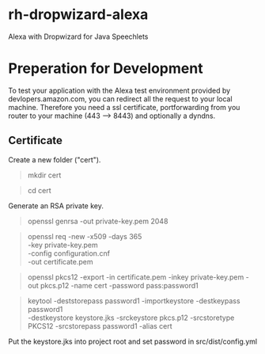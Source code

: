 # rh-dropwizard-alexa
Alexa with Dropwizard for Java Speechlets

Preperation for Development
===========================

To test your application with the Alexa test environment provided by devlopers.amazon.com, you can redirect all the request to your local machine. Therefore you 
need a ssl certificate, portforwarding from you router to your machine (443 --> 8443) and optionally a dyndns.


Certificate
-----------

Create a new folder ("cert").
> mkdir cert

> cd cert

Generate an RSA private key.
> openssl genrsa -out private-key.pem 2048

> openssl req -new -x509 -days 365 \
             -key private-key.pem \
             -config configuration.cnf \
             -out certificate.pem

> openssl pkcs12 -export -in certificate.pem -inkey private-key.pem -out pkcs.p12 -name cert -password pass:password1


> keytool -deststorepass password1 -importkeystore -destkeypass password1 \
  -destkeystore keystore.jks -srckeystore pkcs.p12 -srcstoretype \
  PKCS12 -srcstorepass password1 -alias cert

Put the keystore.jks into project root and set password in src/dist/config.yml

